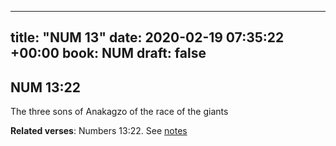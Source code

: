 
---
title: "NUM 13"
date: 2020-02-19 07:35:22 +00:00
book: NUM
draft: false
---

## NUM 13:22

The three sons of Anakagzo of the race of the giants

**Related verses**: Numbers 13:22. See [notes](https://my.bible.com/notes/3367537242876404282)


